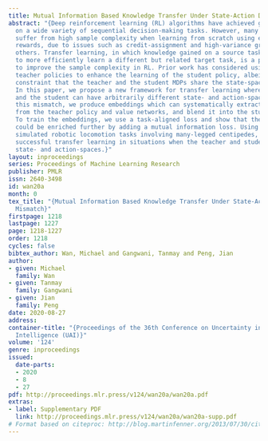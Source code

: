 ```yaml
---
title: Mutual Information Based Knowledge Transfer Under State-Action Dimension Mismatch
abstract: "{Deep reinforcement learning (RL) algorithms have achieved great success
  on a wide variety of sequential decision-making tasks. However, many of these algorithms
  suffer from high sample complexity when learning from scratch using environmental
  rewards, due to issues such as credit-assignment and high-variance gradients, among
  others. Transfer learning, in which knowledge gained on a source task is applied
  to more efficiently learn a different but related target task, is a promising approach
  to improve the sample complexity in RL. Prior work has considered using pre-trained
  teacher policies to enhance the learning of the student policy, albeit with the
  constraint that the teacher and the student MDPs share the state-space or the action-space.
  In this paper, we propose a new framework for transfer learning where the teacher
  and the student can have arbitrarily different state- and action-spaces. To handle
  this mismatch, we produce embeddings which can systematically extract knowledge
  from the teacher policy and value networks, and blend it into the student networks.
  To train the embeddings, we use a task-aligned loss and show that the representations
  could be enriched further by adding a mutual information loss. Using a set of challenging
  simulated robotic locomotion tasks involving many-legged centipedes, we demonstrate
  successful transfer learning in situations when the teacher and student have different
  state- and action-spaces.}"
layout: inproceedings
series: Proceedings of Machine Learning Research
publisher: PMLR
issn: 2640-3498
id: wan20a
month: 0
tex_title: "{Mutual Information Based Knowledge Transfer Under State-Action Dimension
  Mismatch}"
firstpage: 1218
lastpage: 1227
page: 1218-1227
order: 1218
cycles: false
bibtex_author: Wan, Michael and Gangwani, Tanmay and Peng, Jian
author:
- given: Michael
  family: Wan
- given: Tanmay
  family: Gangwani
- given: Jian
  family: Peng
date: 2020-08-27
address: 
container-title: "{Proceedings of the 36th Conference on Uncertainty in Artificial
  Intelligence (UAI)}"
volume: '124'
genre: inproceedings
issued:
  date-parts:
  - 2020
  - 8
  - 27
pdf: http://proceedings.mlr.press/v124/wan20a/wan20a.pdf
extras:
- label: Supplementary PDF
  link: http://proceedings.mlr.press/v124/wan20a/wan20a-supp.pdf
# Format based on citeproc: http://blog.martinfenner.org/2013/07/30/citeproc-yaml-for-bibliographies/
---
```

